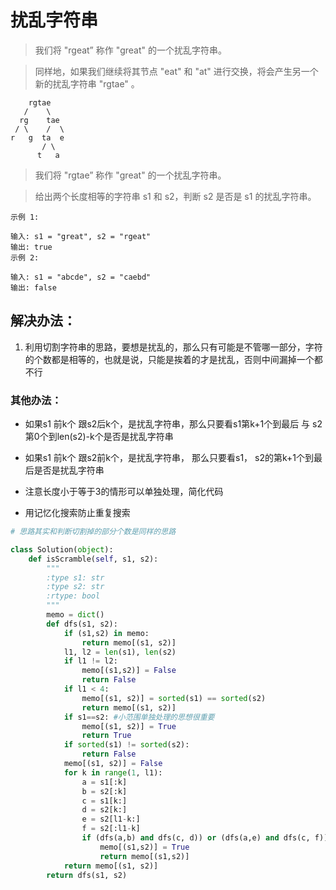 # 扰乱字符串

> 我们将 "rgeat” 称作 "great" 的一个扰乱字符串。

> 同样地，如果我们继续将其节点 "eat" 和 "at" 进行交换，将会产生另一个新的扰乱字符串 "rgtae" 。

```
    rgtae
   /    \
  rg    tae
 / \    /  \
r   g  ta  e
       / \
      t   a
```

> 我们将 "rgtae” 称作 "great" 的一个扰乱字符串。

> 给出两个长度相等的字符串 s1 和 s2，判断 s2 是否是 s1 的扰乱字符串。


```
示例 1:

输入: s1 = "great", s2 = "rgeat"
输出: true
示例 2:

输入: s1 = "abcde", s2 = "caebd"
输出: false
```

## 解决办法：
1. 利用切割字符串的思路，要想是扰乱的，那么只有可能是不管哪一部分，字符的个数都是相等的，也就是说，只能是挨着的才是扰乱，否则中间漏掉一个都不行


### 其他办法：

- 如果s1 前k个 跟s2后k个，是扰乱字符串，那么只要看s1第k+1个到最后 与 s2第0个到len(s2)-k个是否是扰乱字符串

- 如果s1 前k个 跟s2前k个，是扰乱字符串， 那么只要看s1， s2的第k+1个到最后是否是扰乱字符串

- 注意长度小于等于3的情形可以单独处理，简化代码

- 用记忆化搜索防止重复搜索


```python
# 思路其实和判断切割掉的部分个数是同样的思路

class Solution(object):
    def isScramble(self, s1, s2):
        """
        :type s1: str
        :type s2: str
        :rtype: bool
        """
        memo = dict()
        def dfs(s1, s2):
            if (s1,s2) in memo:
                return memo[(s1, s2)]
            l1, l2 = len(s1), len(s2)
            if l1 != l2:
                memo[(s1,s2)] = False
                return False
            if l1 < 4:
                memo[(s1, s2)] = sorted(s1) == sorted(s2)
                return memo[(s1, s2)]
            if s1==s2: #小范围单独处理的思想很重要
                memo[(s1, s2)] = True
                return True
            if sorted(s1) != sorted(s2):
                return False
            memo[(s1, s2)] = False
            for k in range(1, l1):
                a = s1[:k]
                b = s2[:k]
                c = s1[k:]
                d = s2[k:]
                e = s2[l1-k:]
                f = s2[:l1-k]
                if (dfs(a,b) and dfs(c, d)) or (dfs(a,e) and dfs(c, f)):
                    memo[(s1,s2)] = True
                    return memo[(s1,s2)]
            return memo[(s1, s2)]
        return dfs(s1, s2)
```
